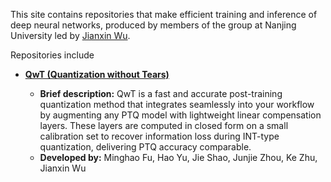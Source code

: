 This site contains repositories that make efficient training and inference of deep neural networks, produced by members of the group at Nanjing University led by [Jianxin Wu](https://cs.nju.edu.cn/wujx).

Repositories include

* **[QwT (Quantization without Tears)](https://github.com/wujx2001/qwt.git)**

  * **Brief description:**
    QwT is a fast and accurate post-training quantization method that integrates seamlessly into your workflow by augmenting any PTQ model with lightweight linear compensation layers. These layers are computed in closed form on a small calibration set to recover information loss during INT-type quantization, delivering PTQ accuracy comparable.
  * **Developed by:**
    Minghao Fu, Hao Yu, Jie Shao, Junjie Zhou, Ke Zhu, Jianxin Wu
  


